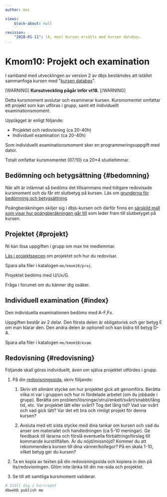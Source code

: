 ```yaml
---
author: mos

views:
    block-about: null

revision:
    "2018-01-11": (A, mos) Kursen ersätts med kursen databas.
...
```

Kmom10: Projekt och examination
==================================

I samband med utvecklingen av version 2 av dbjs bestämdes att istället sammanfoga kursen med "[kursen databas](kurser/databas-v1)".

<!--stop-->

[WARNING]
**Kursutveckling pågår inför vt18.**
[/WARNING]

Detta kursmoment avslutar och examinerar kursen. Kursmomentet omfattar ett projekt som kan utföras i grupp, samt ett individuellt examinationsmoment.

Upplägget är enligt följande:

* Projektet och redovisning (ca 20-40h)
* Individuell examination (ca 20-40h)

Som individuellt examinationsmoment sker en programmeringsuppgift med dator.

Totalt omfattar kursmomentet (07/10) ca 20*4 studietimmar.



Bedömning och betygsättning {#bedomning}
--------------------------------------------------------------------

När allt är inlämnat så bedöms det tillsammans med tidigare redovisade kursmoment och du får ett slutbetyg på kursen. Läs om [grunderna för bedömning och betygsättning](kurser/bedomning-och-betygsattning).

Poängberäkningen skiljer sig i dbjs-kursen och därför finns en [särskild mall som visar hur poängberäkningen går till](kurser/dbjs/bedomning) som leder fram till slutbetyget på kursen.



Projektet {#projekt}
--------------------------------------------------------------------

Ni kan lösa uppgiften i grupp om max tre medlemmar.

[Läs i projektspecen](kurser/dbjs/projekt-internetbanken) om projektet och hur du redovisar.

Spara alla filer i katalogen `me/kmom10/proj`.

Projektet bedöms med U/Ux/G.

Fråga i forumet om du känner dig osäker.



Individuell examination {#index}
--------------------------------------------------------------------

Den individuella examinationen bedöms med A-F,Fx.

Uppgiften består av 2 delar. Den första delen är obligatorisk och ger betyg E om man klarar den. Den andra delen är optionell och kan bidra till betyg D-A. 

Spara alla filer i katalogen `me/kmom10/exam`.



Redovisning {#redovisning}
--------------------------------------------------------------------

Följande skall göras individuellt, även om själva projektet utfördes i grupp.

1. På din [redovisningssida](kurser/dbjs/redovisa), skriv följande:

    1. Skriv ett allmänt stycke om hur projektet gick att genomföra. Berätta vilka ni var i gruppen och hur ni fördelade arbetet (om du jobbade i grupp). Berätta om problem/lösningar/strul/enkelt/svårt/snabbt/lång tid, etc. Var projektet lätt eller svårt? Tog det lång tid? Vad var svårt och vad gick lätt? Var det ett bra och rimligt projekt för denna kursen?

    1. Avsluta med ett sista stycke med dina tankar om kursen och vad du anser om materialet och handledningen (ca 5-10 meningar). Ge feedback till lärarna och förslå eventuella förbättringsförslag till kommande kurstillfällen. Är du nöjd/missnöjd? Kommer du att rekommendera kursen till dina vänner/kollegor? På en skala 1-10, vilket betyg ger du kursen?

1. Ta en kopia av texten på din redovisningssida och kopiera in den på Its/redovisningen. Glöm inte länka till din me-sida och projektet. 

1. Se till att samtliga kursmoment validerar.

```bash
# Ställ dig i kursrepot
dbwebb publish me
```
